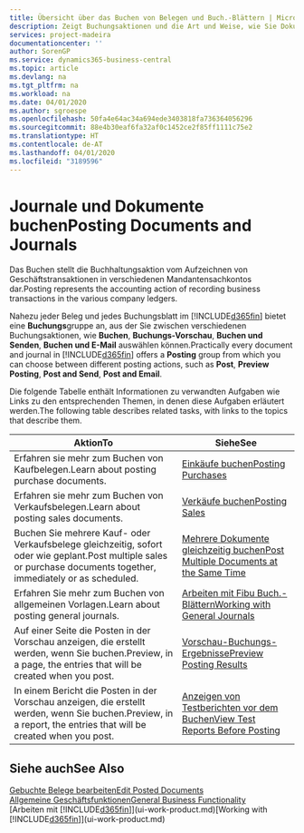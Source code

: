 ```yaml
---
title: Übersicht über das Buchen von Belegen und Buch.-Blättern | Microsoft Docs
description: Zeigt Buchungsaktionen und die Art und Weise, wie Sie Dokumente und Buch.-Blätter buchen können.
services: project-madeira
documentationcenter: ''
author: SorenGP
ms.service: dynamics365-business-central
ms.topic: article
ms.devlang: na
ms.tgt_pltfrm: na
ms.workload: na
ms.date: 04/01/2020
ms.author: sgroespe
ms.openlocfilehash: 50fa4e64ac34a694ede3403818fa736364056296
ms.sourcegitcommit: 88e4b30eaf6fa32af0c1452ce2f85ff1111c75e2
ms.translationtype: HT
ms.contentlocale: de-AT
ms.lasthandoff: 04/01/2020
ms.locfileid: "3189596"
---
```

# <a name="posting-documents-and-journals"></a><span data-ttu-id="4a7fe-103">Journale und Dokumente buchen</span><span class="sxs-lookup"><span data-stu-id="4a7fe-103">Posting Documents and Journals</span></span>
<span data-ttu-id="4a7fe-104">Das Buchen stellt die Buchhaltungsaktion vom Aufzeichnen von Geschäftstransaktionen in verschiedenen Mandantensachkontos dar.</span><span class="sxs-lookup"><span data-stu-id="4a7fe-104">Posting represents the accounting action of recording business transactions in the various company ledgers.</span></span>

<span data-ttu-id="4a7fe-105">Nahezu jeder Beleg und jedes Buchungsblatt im [!INCLUDE[d365fin](includes/d365fin_md.md)] bietet eine **Buchungs**gruppe an, aus der Sie zwischen verschiedenen Buchungsaktionen, wie **Buchen**, **Buchungs-Vorschau**, **Buchen und Senden**, **Buchen und E-Mail** auswählen können.</span><span class="sxs-lookup"><span data-stu-id="4a7fe-105">Practically every document and journal in [!INCLUDE[d365fin](includes/d365fin_md.md)] offers a **Posting** group from which you can choose between different posting actions, such as **Post**, **Preview Posting**, **Post and Send**, **Post and Email**.</span></span>

<span data-ttu-id="4a7fe-106">Die folgende Tabelle enthält Informationen zu verwandten Aufgaben wie Links zu den entsprechenden Themen, in denen diese Aufgaben erläutert werden.</span><span class="sxs-lookup"><span data-stu-id="4a7fe-106">The following table describes related tasks, with links to the topics that describe them.</span></span>

| <span data-ttu-id="4a7fe-107">Aktion</span><span class="sxs-lookup"><span data-stu-id="4a7fe-107">To</span></span> | <span data-ttu-id="4a7fe-108">Siehe</span><span class="sxs-lookup"><span data-stu-id="4a7fe-108">See</span></span> |
| --- | --- |
| <span data-ttu-id="4a7fe-109">Erfahren sie mehr zum Buchen von Kaufbelegen.</span><span class="sxs-lookup"><span data-stu-id="4a7fe-109">Learn about posting purchase documents.</span></span> |[<span data-ttu-id="4a7fe-110">Einkäufe buchen</span><span class="sxs-lookup"><span data-stu-id="4a7fe-110">Posting Purchases</span></span>](ui-post-purchases.md) |
| <span data-ttu-id="4a7fe-111">Erfahren sie mehr zum Buchen von Verkaufsbelegen.</span><span class="sxs-lookup"><span data-stu-id="4a7fe-111">Learn about posting sales documents.</span></span> |[<span data-ttu-id="4a7fe-112">Verkäufe buchen</span><span class="sxs-lookup"><span data-stu-id="4a7fe-112">Posting Sales</span></span>](ui-post-sales.md) |
| <span data-ttu-id="4a7fe-113">Buchen Sie mehrere Kauf- oder Verkaufsbelege gleichzeitig, sofort oder wie geplant.</span><span class="sxs-lookup"><span data-stu-id="4a7fe-113">Post multiple sales or purchase documents together, immediately or as scheduled.</span></span>|[<span data-ttu-id="4a7fe-114">Mehrere Dokumente gleichzeitig buchen</span><span class="sxs-lookup"><span data-stu-id="4a7fe-114">Post Multiple Documents at the Same Time</span></span>](ui-batch-posting.md)|
| <span data-ttu-id="4a7fe-115">Erfahren Sie mehr zum Buchen von allgemeinen Vorlagen.</span><span class="sxs-lookup"><span data-stu-id="4a7fe-115">Learn about posting general journals.</span></span> |[<span data-ttu-id="4a7fe-116">Arbeiten mit Fibu Buch.-Blättern</span><span class="sxs-lookup"><span data-stu-id="4a7fe-116">Working with General Journals</span></span>](ui-work-general-journals.md) |
| <span data-ttu-id="4a7fe-117">Auf einer Seite die Posten in der Vorschau anzeigen, die erstellt werden, wenn Sie buchen.</span><span class="sxs-lookup"><span data-stu-id="4a7fe-117">Preview, in a page, the entries that will be created when you post.</span></span> |[<span data-ttu-id="4a7fe-118">Vorschau-Buchungs-Ergebnisse</span><span class="sxs-lookup"><span data-stu-id="4a7fe-118">Preview Posting Results</span></span>](ui-how-preview-post-results.md) |
| <span data-ttu-id="4a7fe-119">In einem Bericht die Posten in der Vorschau anzeigen, die erstellt werden, wenn Sie buchen.</span><span class="sxs-lookup"><span data-stu-id="4a7fe-119">Preview, in a report, the entries that will be created when you post.</span></span> |[<span data-ttu-id="4a7fe-120">Anzeigen von Testberichten vor dem Buchen</span><span class="sxs-lookup"><span data-stu-id="4a7fe-120">View Test Reports Before Posting</span></span>](ui-how-view-test-reports-posting.md) |

## <a name="see-also"></a><span data-ttu-id="4a7fe-121">Siehe auch</span><span class="sxs-lookup"><span data-stu-id="4a7fe-121">See Also</span></span>
[<span data-ttu-id="4a7fe-122">Gebuchte Belege bearbeiten</span><span class="sxs-lookup"><span data-stu-id="4a7fe-122">Edit Posted Documents</span></span>](across-edit-posted-document.md)  
[<span data-ttu-id="4a7fe-123">Allgemeine Geschäftsfunktionen</span><span class="sxs-lookup"><span data-stu-id="4a7fe-123">General Business Functionality</span></span>](ui-across-business-areas.md)  
<span data-ttu-id="4a7fe-124">[Arbeiten mit [!INCLUDE[d365fin](includes/d365fin_md.md)]](ui-work-product.md)</span><span class="sxs-lookup"><span data-stu-id="4a7fe-124">[Working with [!INCLUDE[d365fin](includes/d365fin_md.md)]](ui-work-product.md)</span></span>
